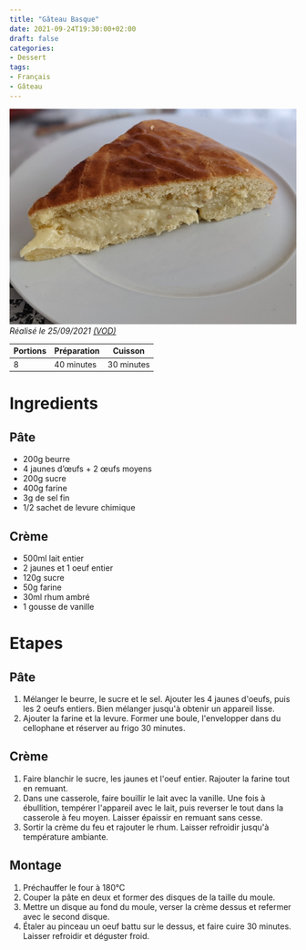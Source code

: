 ```yaml
---
title: "Gâteau Basque"
date: 2021-09-24T19:30:00+02:00
draft: false
categories:
- Dessert
tags:
- Français
- Gâteau
---
```


![Gâteau basque](/illust/gateau-basque.jpg#center)
*Réalisé le 25/09/2021 [(VOD)](https://www.twitch.tv/videos/1162536073)*

| Portions | Préparation | Cuisson    |
|----------|-------------|------------|
| 8        | 40 minutes  | 30 minutes |

# Ingredients

## Pâte

- 200g beurre
- 4 jaunes d’œufs + 2 œufs moyens
- 200g sucre
- 400g farine
- 3g de sel fin
- 1/2 sachet de levure chimique

## Crème

- 500ml lait entier
- 2 jaunes et 1 oeuf entier
- 120g sucre
- 50g farine
- 30ml rhum ambré
- 1 gousse de vanille

# Etapes

## Pâte

1) Mélanger le beurre, le sucre et le sel. Ajouter les 4 jaunes d'oeufs, puis les 2 oeufs entiers. Bien mélanger jusqu'à obtenir un appareil lisse.
2) Ajouter la farine et la levure. Former une boule, l'envelopper dans du cellophane et réserver au frigo 30 minutes.

## Crème 

1) Faire blanchir le sucre, les jaunes et l'oeuf entier. Rajouter la farine tout en remuant.
2) Dans une casserole, faire bouillir le lait avec la vanille. Une fois à ébullition, tempérer l'appareil avec le lait, puis reverser le tout dans la casserole à feu moyen. Laisser épaissir en remuant sans cesse.
3) Sortir la crème du feu et rajouter le rhum. Laisser refroidir jusqu'à température ambiante.

## Montage

1) Préchauffer le four à 180°C
2) Couper la pâte en deux et former des disques de la taille du moule.
3) Mettre un disque au fond du moule, verser la crème dessus et refermer avec le second disque.
4) Étaler au pinceau un oeuf battu sur le dessus, et faire cuire 30 minutes. Laisser refroidir et déguster froid.
